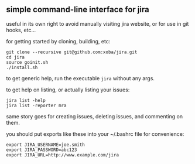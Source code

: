 simple command-line interface for jira
--------------------------------------

useful in its own right to avoid manually visiting jira website, or
for use in git hooks, etc...

for getting started by cloning, building, etc:

    git clone --recursive git@github.com:xoba/jira.git
    cd jira
    source goinit.sh
    ./install.sh

to get generic help, run the executable ```jira``` without any args.

to get help on listing, or actually listing your issues:

    jira list -help
    jira list -reporter mra
    
same story goes for creating issues, deleting issues, and commenting on them.
    
you should put exports like these into your ~/.bashrc file for convenience:

    export JIRA_USERNAME=joe.smith
    export JIRA_PASSWORD=abc123
    export JIRA_URL=http://www.example.com/jira
